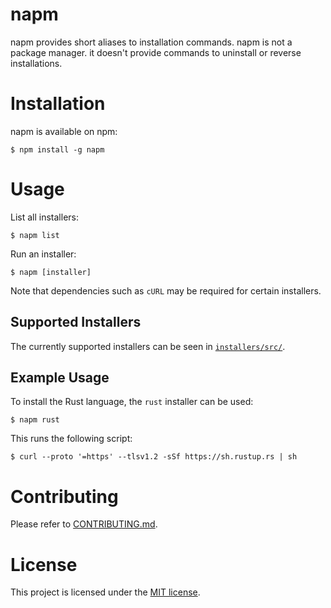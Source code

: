 # napm

napm provides short aliases to installation commands.
napm is not a package manager. it doesn't provide commands to uninstall or reverse installations.

# Installation

napm is available on npm:
```shell
$ npm install -g napm
```

# Usage

List all installers:
```shell
$ napm list
```

Run an installer:
```shell
$ napm [installer]
```
Note that dependencies such as `cURL` may be required for certain installers.

## Supported Installers
The currently supported installers can be seen in [`installers/src/`](installers/src/).

## Example Usage

To install the Rust language, the `rust` installer can be used:
```shell
$ napm rust
```
This runs the following script:
```shell
$ curl --proto '=https' --tlsv1.2 -sSf https://sh.rustup.rs | sh
```

# Contributing

Please refer to [CONTRIBUTING.md](CONTRIBUTING.md).

# License

This project is licensed under the [MIT license](LICENSE).
